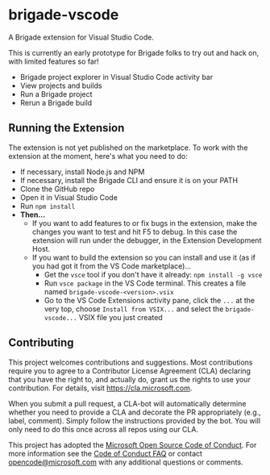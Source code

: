 # brigade-vscode

A Brigade extension for Visual Studio Code.

This is currently an early prototype for Brigade folks to try out and hack on, with limited features so far!

* Brigade project explorer in Visual Studio Code activity bar
* View projects and builds
* Run a Brigade project
* Rerun a Brigade build

## Running the Extension

The extension is not yet published on the marketplace.  To work with the extension at the moment, here's what you need to do:

* If necessary, install Node.js and NPM
* If necessary, install the Brigade CLI and ensure it is on your PATH
* Clone the GitHub repo
* Open it in Visual Studio Code
* Run `npm install`
* **Then...**
  * If you want to add features to or fix bugs in the extension, make the changes you want to test and hit F5 to debug.
    In this case the extension will run under the debugger, in the Extension Development Host.
  * If you want to build the extension so you can install and use it (as if you had got it from the VS Code marketplace)...
    * Get the `vsce` tool if you don't have it already: `npm install -g vsce`
    * Run `vsce package` in the VS Code terminal. This creates a file named `brigade-vscode-<version>.vsix`
    * Go to the VS Code Extensions activity pane, click the `...` at the very top, choose `Install from VSIX...` and
      select the `brigade-vscode...` VSIX file you just created

## Contributing

This project welcomes contributions and suggestions.  Most contributions require you to agree to a
Contributor License Agreement (CLA) declaring that you have the right to, and actually do, grant us
the rights to use your contribution. For details, visit https://cla.microsoft.com.

When you submit a pull request, a CLA-bot will automatically determine whether you need to provide
a CLA and decorate the PR appropriately (e.g., label, comment). Simply follow the instructions
provided by the bot. You will only need to do this once across all repos using our CLA.

This project has adopted the [Microsoft Open Source Code of Conduct](https://opensource.microsoft.com/codeofconduct/).
For more information see the [Code of Conduct FAQ](https://opensource.microsoft.com/codeofconduct/faq/) or
contact [opencode@microsoft.com](mailto:opencode@microsoft.com) with any additional questions or comments.
